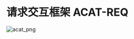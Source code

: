 # 请求交互框架 ACAT-REQ
![acat_png](https://user-images.githubusercontent.com/80669557/174471480-551afe54-2e45-4d35-aefd-7789ee793c7d.png)
